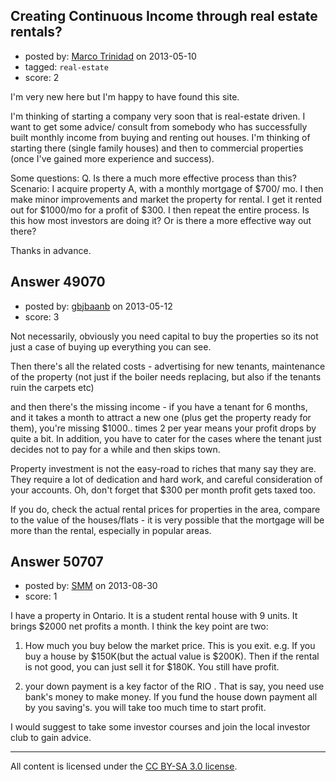## Creating Continuous Income through real estate rentals?

- posted by: [Marco Trinidad](https://stackexchange.com/users/-1/26199-marco-trinidad) on 2013-05-10
- tagged: `real-estate`
- score: 2

I'm very new here but I'm happy to have found this site.

I'm thinking of starting a company very soon that is real-estate driven. I want to get some advice/ consult from somebody who has successfully built monthly income from buying and renting out houses. I'm thinking of starting there (single family houses) and then to commercial properties (once I've gained more experience and success).

Some questions:
Q. Is there a much more effective process than this? Scenario: I acquire property A, with a monthly mortgage of $700/ mo. I then make minor improvements and market the property for rental. I get it rented out for $1000/mo for a profit of $300. I then repeat the entire process. 
Is this how most investors are doing it? Or is there a more effective way out there?

Thanks in advance.


## Answer 49070

- posted by: [gbjbaanb](https://stackexchange.com/users/-1/12403-gbjbaanb) on 2013-05-12
- score: 3

Not necessarily, obviously you need capital to buy the properties so its not just a case of buying up everything you can see.

Then there's all the related costs - advertising for new tenants, maintenance of the property (not just if the boiler needs replacing, but also if the tenants ruin the carpets etc)

and then there's the missing income - if you have a tenant for 6 months, and it takes a month to attract a new one (plus get the property ready for them), you're missing $1000.. times 2 per year means your profit drops by quite a bit. In addition, you have to cater for the cases where the tenant just decides not to pay for a while and then skips town.

Property investment is not the easy-road to riches that many say they are. They require a lot of dedication and hard work, and careful consideration of your accounts. Oh, don't forget that $300 per month profit gets taxed too. 

If you do, check the actual rental prices for properties in the area, compare to the value of the houses/flats - it is very possible that the mortgage will be more than the rental, especially in popular areas.


## Answer 50707

- posted by: [SMM](https://stackexchange.com/users/-1/16844-smm) on 2013-08-30
- score: 1

I have a property in Ontario. It is a student rental house with 9 units. It brings $2000 net profits a month. I think the key point are two:

1. How much you buy below the market price. This is you exit. e.g. If you buy a house by $150K(but the actual value is $200K). Then if the rental is not good, you can just sell it for  $180K. You still have profit.

2. your down payment is a key factor of the RIO . That is say, you need use bank's money to make money. If you fund the house down payment all by you saving's. you will take too much time to start profit.

I would suggest to take some investor courses and join the local investor club to gain advice. 



---

All content is licensed under the [CC BY-SA 3.0 license](https://creativecommons.org/licenses/by-sa/3.0/).
